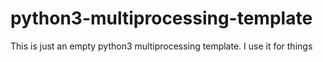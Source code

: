 # python3-multiprocessing-template
This is just an empty python3 multiprocessing template. I use it for things
